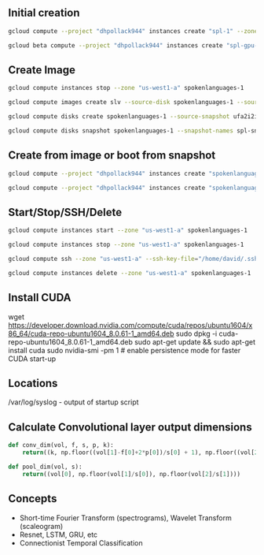 ## Initial creation
```sh
gcloud compute --project "dhpollack944" instances create "spl-1" --zone "us-west1-a" --machine-type "n1-standard-8" --subnet "default" --no-restart-on-failure --maintenance-policy "TERMINATE" --preemptible --service-account "292078068994-compute@developer.gserviceaccount.com" --scopes "https://www.googleapis.com/auth/devstorage.read_only","https://www.googleapis.com/auth/logging.write","https://www.googleapis.com/auth/monitoring.write","https://www.googleapis.com/auth/servicecontrol","https://www.googleapis.com/auth/service.management.readonly","https://www.googleapis.com/auth/trace.append" --tags "jupyter" --image "debian-9-stretch-v20170829" --image-project "debian-cloud" --boot-disk-size "100" --boot-disk-type "pd-standard" --boot-disk-device-name "spl-1" --metadata-from-file startup-script=startup.sh

gcloud beta compute --project "dhpollack944" instances create "spl-gpu-1" --zone "us-west1-b" --machine-type "n1-highmem-4" --subnet "default" --maintenance-policy "TERMINATE" --service-account "292078068994-compute@developer.gserviceaccount.com" --scopes "https://www.googleapis.com/auth/devstorage.read_only","https://www.googleapis.com/auth/logging.write","https://www.googleapis.com/auth/monitoring.write","https://www.googleapis.com/auth/servicecontrol","https://www.googleapis.com/auth/service.management.readonly","https://www.googleapis.com/auth/trace.append" --tags "jupyter" --accelerator type=nvidia-tesla-k80,count=1 --min-cpu-platform "Automatic" --image "ubuntu-1604-xenial-v20170815a" --image-project "ubuntu-os-cloud" --boot-disk-size "100" --boot-disk-type "pd-standard" --boot-disk-device-name "spl-gpu-1" --metadata-from-file startup-script=startup.sh
```

## Create Image
```sh
gcloud compute instances stop --zone "us-west1-a" spokenlanguages-1

gcloud compute images create slv --source-disk spokenlanguages-1 --source-disk-zone us-west1-a --family debian-8

gcloud compute disks create spokenlanguages-1 --source-snapshot ufa2i2i7gdt5 --zone "us-west1-a"

gcloud compute disks snapshot spokenlanguages-1 --snapshot-names spl-snap-1 --zone "us-west1-a"
```

## Create from image or boot from snapshot
```sh
gcloud compute --project "dhpollack944" instances create "spokenlanguages-1" --zone "us-west1-a" --machine-type "n1-standard-8" --subnet "default" --no-restart-on-failure --maintenance-policy "TERMINATE" --preemptible --service-account "292078068994-compute@developer.gserviceaccount.com" --scopes "https://www.googleapis.com/auth/devstorage.read_only","https://www.googleapis.com/auth/logging.write","https://www.googleapis.com/auth/monitoring.write","https://www.googleapis.com/auth/servicecontrol","https://www.googleapis.com/auth/service.management.readonly","https://www.googleapis.com/auth/trace.append" --tags "jupyter" --image "slv2" --image-project "dhpollack944" --boot-disk-size "30" --boot-disk-type "pd-standard" --boot-disk-device-name "spokenlanguages-1" --metadata-from-file startup-script=startup.sh

gcloud compute --project "dhpollack944" instances create "spokenlanguages-1" --zone "us-west1-a" --machine-type "n1-standard-8" --subnet "default" --no-restart-on-failure --maintenance-policy "TERMINATE" --service-account "292078068994-compute@developer.gserviceaccount.com" --scopes "https://www.googleapis.com/auth/devstorage.read_only","https://www.googleapis.com/auth/logging.write","https://www.googleapis.com/auth/monitoring.write","https://www.googleapis.com/auth/servicecontrol","https://www.googleapis.com/auth/service.management.readonly","https://www.googleapis.com/auth/trace.append" --tags "jupyter" --disk name=spokenlanguages-1,device-name=spokenlanguages-1,mode=rw,boot=yes --preemptible

```

## Start/Stop/SSH/Delete
```sh
gcloud compute instances start --zone "us-west1-a" spokenlanguages-1

gcloud compute instances stop --zone "us-west1-a" spokenlanguages-1

gcloud compute ssh --zone "us-west1-a" --ssh-key-file="/home/david/.ssh/google-cloud-lid" david@spokenlanguages-1

gcloud compute instances delete --zone "us-west1-a" spokenlanguages-1
```

## Install CUDA

wget https://developer.download.nvidia.com/compute/cuda/repos/ubuntu1604/x86_64/cuda-repo-ubuntu1604_8.0.61-1_amd64.deb
sudo dpkg -i cuda-repo-ubuntu1604_8.0.61-1_amd64.deb
sudo apt-get update && sudo apt-get install cuda
sudo nvidia-smi -pm 1  # enable persistence mode for faster CUDA start-up


## Locations

/var/log/syslog - output of startup script

## Calculate Convolutional layer output dimensions

```python
def conv_dim(vol, f, s, p, k):
    return((k, np.floor((vol[1]-f[0]+2*p[0])/s[0] + 1), np.floor((vol[2]-f[1]+2*p[1])/s[1] + 1)))

def pool_dim(vol, s):
    return((vol[0], np.floor(vol[1]/s[0]), np.floor(vol[2]/s[1])))
```

## Concepts

- Short-time Fourier Transform (spectrograms), Wavelet Transform (scaleogram)
- Resnet, LSTM, GRU, etc
- Connectionist Temporal Classification
